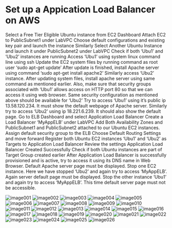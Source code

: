 # Set up a Appication Load Balancer on AWS



Select a Free Tier Eligible Ubuntu instance from EC2 Dashboard
Attach EC2 to PublicSubnet1 under LabVPC
Choose default configurations and existing key pair and launch the instance
Similarly Select  Another Ubuntu Instance and launch it under PublicSubnet2 under LabVPC 
Check if both ‘Ubu1’ and ‘Ubu2’ instances are running
Access ‘Ubu1’ using system linux command line using ssh
Update the EC2 system files by running command as root user ‘sudo apt-get update’ 
After update is finished, install Apache server using command ‘sudo apt-get install apache2’
Similarly access ‘Ubu2’ instance. 
After updating system files, install apache server using same command as mentioned earlier.
Also, make sure that security groups associated with ‘Ubu1’ allows access on HTTP port 80 so that we can 
access it using web browser.
Same security configuration as mentioned above should be available for ‘Ubu2’
Try to access ‘Ubu1’ using it’s public ip 13.58.120.234. It must show the default webpage of Apache server.
Similarly try to access ‘Ubu2’ using ip 18.221.6.239. It should also show the default page.
Go to ELB Dashboard and select Application Load Balancer
Create a Load Balancer ‘MyAppELB’ under LabVPC 
Add Both Availability Zones and  PublicSubnet1 and PublicSubnet2 attached to our Ubuntu EC2 instances.
Assign default security group to the ELB
Choose Default Routing Settings and move forward
Register both Ubuntu EC2 instances ‘Ubu1’ and ‘Ubu2’ as Targets to Application Load Balancer
Review the settings
Application Load Balancer Created Successfully
Check if both Ubuntu instances are part of Target Group created earlier
After Application Load Balancer is successfully provisioned and is active, try to access it using its DNS name in 
Web Browser. Default Apache server page must be displayed.
Stop one EC2 instance. Here we have stopped ‘Ubu2’ and again try to access ‘MyAppELB’. Again server default 
page must be displayed.
Stop the other instance ‘Ubu1’ and again try to access ‘MyAppELB’. This time default server page must not be 
accessible.




![image001](https://user-images.githubusercontent.com/32446623/33732620-14e86182-db55-11e7-936b-0c90990e0c5a.jpg)
![image002](https://user-images.githubusercontent.com/32446623/33732621-14f74db4-db55-11e7-899f-582020692006.jpg)
![image003](https://user-images.githubusercontent.com/32446623/33732622-1507aa92-db55-11e7-9fe3-7c6996555c13.jpg)
![image004](https://user-images.githubusercontent.com/32446623/33732623-1524b948-db55-11e7-92fd-66fc75650270.jpg)
![image005](https://user-images.githubusercontent.com/32446623/33732624-15717b48-db55-11e7-95d7-8b3cc21657fc.jpg)
![image006](https://user-images.githubusercontent.com/32446623/33732625-157f4fa2-db55-11e7-9587-d9d7b29172de.jpg)
![image007](https://user-images.githubusercontent.com/32446623/33732626-158ea876-db55-11e7-8ce9-9563dfa54ff0.jpg)
![image008](https://user-images.githubusercontent.com/32446623/33732628-15fdbaae-db55-11e7-8b17-7e40a9e61d53.jpg)
![image009](https://user-images.githubusercontent.com/32446623/33732629-16167d28-db55-11e7-9082-05a18b1bff90.jpg)
![image010](https://user-images.githubusercontent.com/32446623/33732630-1625f3a2-db55-11e7-87b0-62a9dcf03eb2.jpg)
![image011](https://user-images.githubusercontent.com/32446623/33732631-163442d6-db55-11e7-9b6c-415d9011ef97.jpg)
![image012](https://user-images.githubusercontent.com/32446623/33732633-164cb866-db55-11e7-813e-caf077b4ca90.jpg)
![image013](https://user-images.githubusercontent.com/32446623/33732634-16614042-db55-11e7-95d1-a2d0a99c8eb3.jpg)
![image014](https://user-images.githubusercontent.com/32446623/33732635-166c9d0c-db55-11e7-8ea9-446d5bb2bcfd.jpg)
![image015](https://user-images.githubusercontent.com/32446623/33732636-1679c504-db55-11e7-87f8-a51cbe6cc92f.jpg)
![image016](https://user-images.githubusercontent.com/32446623/33732637-1689c7a6-db55-11e7-9fad-e43c44d1e751.jpg)
![image017](https://user-images.githubusercontent.com/32446623/33732638-169d260c-db55-11e7-900a-cf54c863cf30.jpg)
![image018](https://user-images.githubusercontent.com/32446623/33732639-16c159b4-db55-11e7-965a-eb30dc9f333c.jpg)
![image019](https://user-images.githubusercontent.com/32446623/33732640-16d03894-db55-11e7-8654-9c3ac5aa376c.jpg)
![image020](https://user-images.githubusercontent.com/32446623/33732642-16f0c3ac-db55-11e7-8a05-a00af36d9f0f.jpg)
![image021](https://user-images.githubusercontent.com/32446623/33732643-1704bfd8-db55-11e7-8be0-ca0a9aea12b8.jpg)
![image022](https://user-images.githubusercontent.com/32446623/33732644-1714d4fe-db55-11e7-989e-06cc70cf490e.jpg)
![image023](https://user-images.githubusercontent.com/32446623/33732645-17258c22-db55-11e7-8b7e-76d1cff6db60.jpg)
![image024](https://user-images.githubusercontent.com/32446623/33732647-173e8f60-db55-11e7-9b8b-ba82a9c52f1d.jpg)
![image025](https://user-images.githubusercontent.com/32446623/33732648-177bacb0-db55-11e7-9711-50a0e1606c65.jpg)
![image026](https://user-images.githubusercontent.com/32446623/33732649-178d02ee-db55-11e7-89bc-294997a78c28.jpg)
